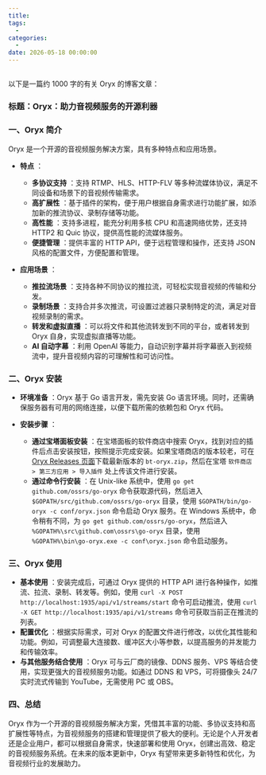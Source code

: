 ```yaml
---
title: 
tags:
  - 
categories:
  - 
date: 2026-05-18 00:00:00
---
```


> 

<!-- more -->

## 

以下是一篇约 1000 字的有关 Oryx 的博客文章：

### 标题：Oryx：助力音视频服务的开源利器

### 一、Oryx 简介

Oryx 是一个开源的音视频服务解决方案，具有多种特点和应用场景。

  * **特点** ：

    * **多协议支持** ：支持 RTMP、HLS、HTTP-FLV 等多种流媒体协议，满足不同设备和场景下的音视频传输需求。
    * **高扩展性** ：基于插件的架构，便于用户根据自身需求进行功能扩展，如添加新的推流协议、录制存储等功能。
    * **高性能** ：支持多进程，能充分利用多核 CPU 和高速网络优势，还支持 HTTP2 和 Quic 协议，提供高性能的流媒体服务。
    * **便捷管理** ：提供丰富的 HTTP API，便于远程管理和操作，还支持 JSON 风格的配置文件，方便配置和管理。

  * **应用场景** ：

    * **推拉流场景** ：支持各种不同协议的推拉流，可轻松实现音视频的传输和分发。
    * **录制场景** ：支持合并多次推流，可设置过滤器只录制特定的流，满足对音视频录制的需求。
    * **转发和虚拟直播** ：可以将文件和其他流转发到不同的平台，或者转发到 Oryx 自身，实现虚拟直播等功能。
    * **AI 自动字幕** ：利用 OpenAI 等能力，自动识别字幕并将字幕嵌入到视频流中，提升音视频内容的可理解性和可访问性。

### 二、Oryx 安装

  * **环境准备** ：Oryx 基于 Go 语言开发，需先安装 Go 语言环境。同时，还需确保服务器有可用的网络连接，以便下载所需的依赖包和 Oryx 代码。
  * **安装步骤** ：

    * **通过宝塔面板安装** ：在宝塔面板的软件商店中搜索 Oryx，找到对应的插件后点击安装按钮，按照提示完成安装。如果宝塔商店的版本较老，可在[Oryx Releases 页面](https://github.com/ossrs/go-oryx/releases)下载最新版本的 `bt-oryx.zip`，然后在宝塔 `软件商店 > 第三方应用 > 导入插件` 处上传该文件进行安装。
    * **通过命令行安装** ：在 Unix-like 系统中，使用 `go get github.com/ossrs/go-oryx` 命令获取源代码，然后进入 `$GOPATH/src/github.com/ossrs/go-oryx` 目录，使用 `$GOPATH/bin/go-oryx -c conf/oryx.json` 命令启动 Oryx 服务。在 Windows 系统中，命令稍有不同，为 `go get github.com/ossrs/go-oryx`，然后进入 `%GOPATH%\src\github.com\ossrs\go-oryx` 目录，使用 `%GOPATH%\bin\go-oryx.exe -c conf\oryx.json` 命令启动服务。

### 三、Oryx 使用

  * **基本使用** ：安装完成后，可通过 Oryx 提供的 HTTP API 进行各种操作，如推流、拉流、录制、转发等。例如，使用 `curl -X POST http://localhost:1935/api/v1/streams/start` 命令可启动推流，使用 `curl -X GET http://localhost:1935/api/v1/streams` 命令可获取当前正在推流的列表。
  * **配置优化** ：根据实际需求，可对 Oryx 的配置文件进行修改，以优化其性能和功能。例如，可调整最大连接数、缓冲区大小等参数，以提高服务的并发能力和传输效率。
  * **与其他服务结合使用** ：Oryx 可与云厂商的镜像、DDNS 服务、VPS 等结合使用，实现更强大的音视频服务功能。如通过 DDNS 和 VPS，可将摄像头 24/7 实时流式传输到 YouTube，无需使用 PC 或 OBS。

### 四、总结

Oryx 作为一个开源的音视频服务解决方案，凭借其丰富的功能、多协议支持和高扩展性等特点，为音视频服务的搭建和管理提供了极大的便利。无论是个人开发者还是企业用户，都可以根据自身需求，快速部署和使用 Oryx，创建出高效、稳定的音视频服务系统。在未来的版本更新中，Oryx 有望带来更多新特性和优化，为音视频行业的发展助力。